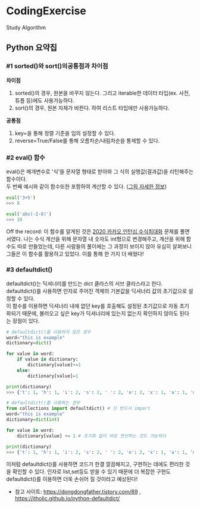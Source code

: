 # CodingExercise
Study Algorithm

## Python 요약집
### #1 sorted()와 sort()의공통점과 차이점
**차이점**
1. sorted()의 경우, 원본을 바꾸지 않는다. 그리고 iterable한 데이터 타입(ex. 사전, 튜플 등)에도 사용가능하다.
2. sort()의 경우, 원본 자체가 바뀐다. 하여 리스트 타입에만 사용가능하다.

**공통점**
1. key=<function>을 통해 정렬 기준을 임의 설정할 수 있다.
2. reverse=True/False를 통해 오름차순/내림차순을 통제할 수 있다.


### #2 eval() 함수
eval()은 매개변수로 '식'을 문자열 형태로 받아와 그 식의 실행값(결과값)을 리턴해주는 함수이다.<br>
두 번째 예시와 같이 함수또한 포함하여 계산할 수 있다. ([그외 자세한 정보](https://blockdmask.tistory.com/437))
```python
eval('3+5')
>>> 8

eval('abs(-2-8)')
>>> 10
```
Off the record: 이 함수를 알게된 것은 [2020 카카오 인턴십 수식최대화](https://programmers.co.kr/learn/courses/30/lessons/67257) 문제를 풀면서였다. 나는 수식 계산을 위해 문자열 내 숫자도 int형으로 변경해주고, 계산을 위해 함수도 따로 만들었는데, 다른 사람들의 풀이에는 그 과정이 보이지 않아 유심히 살펴보니 그들은 이 함수를 활용하고 있었다. 이를 통해 한 가지 더 배웠다!


### #3 defaultdict()
defaultdict()는 딕셔너리를 만드는 dict 클라스의 서브 클라스라고 한다.<br>
defaultdict()를 사용하면 인자로 주어진 객체의 기본값을 딕셔너리 값의 초기값으로 설정할 수 있다.<br>
이 함수를 이용하면 딕셔너리 내에 없던 key를 호출해도 설정된 초기값으로 자동 초기화되기 때문에, 불러오고 싶은 key가 딕셔너리에 있는지 없는지 확인하지 않아도 된다는 장점이 있다. 
```python
# defaultdict()를 사용하지 않은 경우
word="this is example"
dictionary=dict()

for value in word:
	if value in dictionary:
		dictionary[value]+=1
	else:
		dictionary[value]=1

print(dictionary)
>>> {'t': 1, 'h': 1, 'i': 2, 's': 2, ' ': 2, 'e': 2, 'x': 1, 'a': 1, 'm': 1, 'p': 1, 'l': 1}
```
```python
# defaultdict()를 사용하는 경우
from collections import defaultdict() # 단 반드시 import
word="this is example"
dictionary=dict(int)

for value in word:
	dictionary[value] += 1 # 초기화 없이 바로 연산하는 것도 가능하다

print(dictionary)
>>> {'t': 1, 'h': 1, 'i': 2, 's': 2, ' ': 2, 'e': 2, 'x': 1, 'a': 1, 'm': 1, 'p': 1, 'l': 1}
```
이처럼 defaultdict()를 사용하면 코드가 한결 깔끔해지고, 구현하는 데에도 편리한 것을 확인할 수 있다. 인자로 list,set등도 받을 수 있기 때문에 더 복잡한 구현도 defaultdict()를 이용하면 더욱 손쉬어 질 것이라고 예상된다!
* 참고 사이트: https://dongdongfather.tistory.com/69 , https://itholic.github.io/python-defaultdict/
